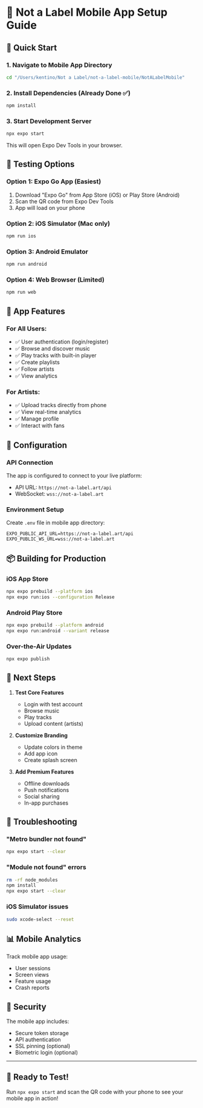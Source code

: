 # 📱 Not a Label Mobile App Setup Guide

## 🚀 Quick Start

### 1. Navigate to Mobile App Directory
```bash
cd "/Users/kentino/Not a Label/not-a-label-mobile/NotALabelMobile"
```

### 2. Install Dependencies (Already Done ✅)
```bash
npm install
```

### 3. Start Development Server
```bash
npx expo start
```

This will open Expo Dev Tools in your browser.

## 📲 Testing Options

### Option 1: Expo Go App (Easiest)
1. Download "Expo Go" from App Store (iOS) or Play Store (Android)
2. Scan the QR code from Expo Dev Tools
3. App will load on your phone

### Option 2: iOS Simulator (Mac only)
```bash
npm run ios
```

### Option 3: Android Emulator
```bash
npm run android
```

### Option 4: Web Browser (Limited)
```bash
npm run web
```

## 🎨 App Features

### For All Users:
- ✅ User authentication (login/register)
- ✅ Browse and discover music
- ✅ Play tracks with built-in player
- ✅ Create playlists
- ✅ Follow artists
- ✅ View analytics

### For Artists:
- ✅ Upload tracks directly from phone
- ✅ View real-time analytics
- ✅ Manage profile
- ✅ Interact with fans

## 🔧 Configuration

### API Connection
The app is configured to connect to your live platform:
- API URL: `https://not-a-label.art/api`
- WebSocket: `wss://not-a-label.art`

### Environment Setup
Create `.env` file in mobile app directory:
```
EXPO_PUBLIC_API_URL=https://not-a-label.art/api
EXPO_PUBLIC_WS_URL=wss://not-a-label.art
```

## 📦 Building for Production

### iOS App Store
```bash
npx expo prebuild --platform ios
npx expo run:ios --configuration Release
```

### Android Play Store
```bash
npx expo prebuild --platform android
npx expo run:android --variant release
```

### Over-the-Air Updates
```bash
npx expo publish
```

## 🎯 Next Steps

1. **Test Core Features**
   - Login with test account
   - Browse music
   - Play tracks
   - Upload content (artists)

2. **Customize Branding**
   - Update colors in theme
   - Add app icon
   - Create splash screen

3. **Add Premium Features**
   - Offline downloads
   - Push notifications
   - Social sharing
   - In-app purchases

## 🐛 Troubleshooting

### "Metro bundler not found"
```bash
npx expo start --clear
```

### "Module not found" errors
```bash
rm -rf node_modules
npm install
npx expo start --clear
```

### iOS Simulator issues
```bash
sudo xcode-select --reset
```

## 📊 Mobile Analytics

Track mobile app usage:
- User sessions
- Screen views
- Feature usage
- Crash reports

## 🔐 Security

The mobile app includes:
- Secure token storage
- API authentication
- SSL pinning (optional)
- Biometric login (optional)

---

## 🎉 Ready to Test!

Run `npx expo start` and scan the QR code with your phone to see your mobile app in action!